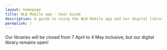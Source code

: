 ```yaml
---
layout: homepage
title: NLB Mobile app - User Guide
description: A guide to using the NLB Mobile app and our digital library
permalink: /
---
```

<!--Add notification here -->
Our libraries will be closed from 7 April to 4 May inclusive, but our digital library remains open! 
